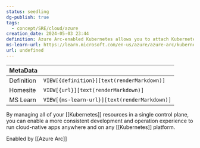 ```yaml
---
status: seedling
dg-publish: true
tags:
  - concept/SRE/cloud/azure
creation_date: 2024-05-03 23:44
definition: Azure Arc-enabled Kubernetes allows you to attach Kubernetes clusters running anywhere so that you can manage and configure them in Azure.
ms-learn-url: https://learn.microsoft.com/en-us/azure/azure-arc/kubernetes/overview
url: undefined
---
```

| MetaData   |                                              |
| ---------- | -------------------------------------------- |
| Definition | `VIEW[{definition}][text(renderMarkdown)]`   |
| Homesite   | `VIEW[{url}][text(renderMarkdown)]`          |
| MS Learn   | `VIEW[{ms-learn-url}][text(renderMarkdown)]` |

By managing all of your [[Kubernetes]] resources in a single control plane, you can enable a more consistent development and operation experience to run cloud-native apps anywhere and on any [[Kubernetes]] platform.

Enabled by [[Azure Arc]]
